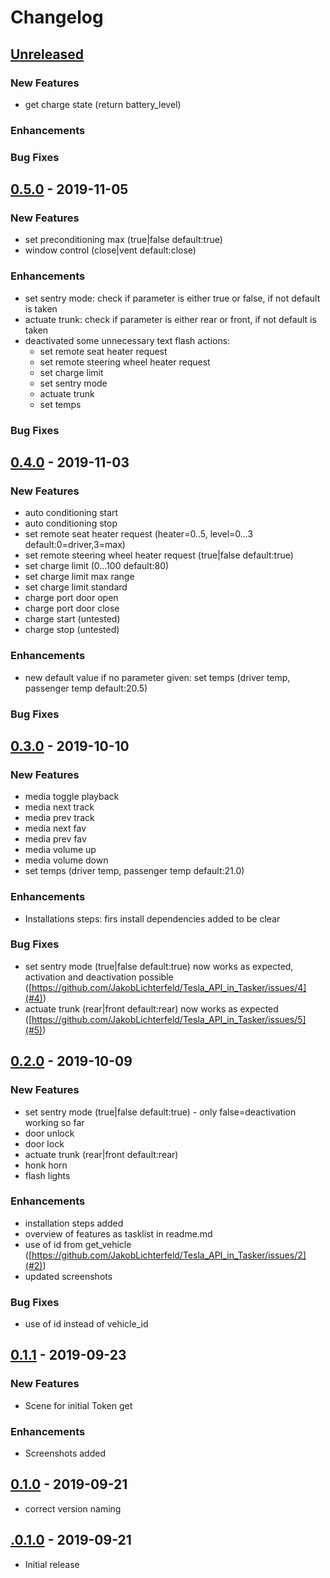 # Changelog

## [Unreleased]

### New Features

- get charge state (return battery_level)

### Enhancements

### Bug Fixes

## [0.5.0] - 2019-11-05

### New Features

- set preconditioning max (true|false default:true)
- window control (close|vent default:close)

### Enhancements

- set sentry mode: check if parameter is either true or false, if not default is taken
- actuate trunk: check if parameter is either rear or front, if not default is taken
- deactivated some unnecessary text flash actions:
  - set remote seat heater request
  - set remote steering wheel heater request
  - set charge limit
  - set sentry mode
  - actuate trunk
  - set temps

### Bug Fixes

## [0.4.0] - 2019-11-03

### New Features

- auto conditioning start
- auto conditioning stop
- set remote seat heater request (heater=0..5,  level=0...3 default:0=driver,3=max)
- set remote steering wheel heater request (true|false default:true)
- set charge limit (0...100 default:80)
- set charge limit max range
- set charge limit standard
- charge port door open
- charge port door close
- charge start (untested)
- charge stop (untested)

### Enhancements

- new default value if no parameter given: set temps (driver temp, passenger temp default:20.5)
  
### Bug Fixes

## [0.3.0] - 2019-10-10

### New Features

- media toggle playback
- media next track
- media prev track
- media next fav
- media prev fav
- media volume up
- media volume down
- set temps (driver temp, passenger temp default:21.0)

### Enhancements

- Installations steps: firs install dependencies added to be clear
  
### Bug Fixes

- set sentry mode (true|false default:true) now works as expected, activation and deactivation possible ([https://github.com/JakobLichterfeld/Tesla_API_in_Tasker/issues/4](#4))
- actuate trunk (rear|front default:rear) now works as expected ([https://github.com/JakobLichterfeld/Tesla_API_in_Tasker/issues/5](#5))
  
## [0.2.0] - 2019-10-09

### New Features

- set sentry mode (true|false default:true) - only false=deactivation working so far
- door unlock
- door lock
- actuate trunk (rear|front default:rear)
- honk horn
- flash lights
  
### Enhancements

- installation steps added
- overview of features as tasklist in readme.md
- use of id from get_vehicle ([https://github.com/JakobLichterfeld/Tesla_API_in_Tasker/issues/2](#2))
- updated screenshots
  
### Bug Fixes

- use of id instead of vehicle_id

## [0.1.1] - 2019-09-23

### New Features

- Scene for initial Token get

### Enhancements

- Screenshots added

## [0.1.0] - 2019-09-21

- correct version naming

## [.0.1.0] - 2019-09-21

- Initial release

[unreleased]: https://github.com/JakobLichterfeld/Tesla_API_in_Tasker/compare/v0.5.0...HEAD
[0.5.0]: https://github.com/JakobLichterfeld/Tesla_API_in_Tasker/compare/v0.4.0...v0.5.0
[0.4.0]: https://github.com/JakobLichterfeld/Tesla_API_in_Tasker/compare/v0.3.0...v0.4.0
[0.3.0]: https://github.com/JakobLichterfeld/Tesla_API_in_Tasker/compare/v0.2.0...v0.3.0
[0.2.0]: https://github.com/JakobLichterfeld/Tesla_API_in_Tasker/compare/v0.1.1...v0.2.0
[0.1.1]: https://github.com/JakobLichterfeld/Tesla_API_in_Tasker/compare/v0.1.0...v0.1.1
[0.1.0]: https://github.com/JakobLichterfeld/Tesla_API_in_Tasker/compare/v.0.1.0...v0.1.0
[.0.1.0]: https://github.com/JakobLichterfeld/Tesla_API_in_Tasker/compare/acb22ada4...v.0.1.0
